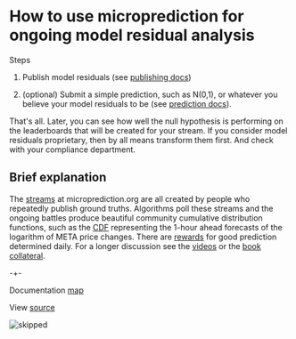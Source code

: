 
# How to use microprediction for ongoing model residual analysis
Steps
   
   1. Publish model residuals (see [publishing docs](https://microprediction.github.io/microprediction/publish.html))

   2. (optional) Submit a simple prediction, such as N(0,1), or whatever you believe your model residuals to be (see [prediction docs](https://microprediction.github.io/microprediction/predict.html)). 

That's all. Later, you can see how well the null hypothesis is performing on the leaderboards that will be created for your stream. If you consider model residuals proprietary, then by all means transform them first. And check with your compliance department. 


## Brief explanation

The [streams](https://www.microprediction.org/browse_streams.html) at
microprediction.org are all created by people who repeatedly publish ground truths. Algorithms
poll these streams and the ongoing battles produce 
beautiful community cumulative distribution functions, such as the [CDF](https://www.microprediction.org/stream_dashboard.html?stream=faang_1&horizon=3555) representing the 1-hour ahead
forecasts of the logarithm of META price changes. There are [rewards](https://www.microprediction.com/competitions/daily) for good prediction determined daily. For a longer discussion see the [videos](https://github.com/microprediction/microprediction/blob/master/docs/videos.md) or the 
[book collateral](https://microprediction.github.io/building_an_open_ai_network/).  

-+- 

Documentation [map](https://microprediction.github.io/microprediction/map.html) 

View [source](https://github.com/microprediction/microprediction/blob/master/docs/README.md)


![skipped](/microprediction/assets/images/skipped_statistics.png)
